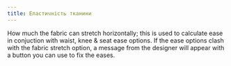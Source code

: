 ```yaml
---
title: Еластичність тканини
---
```


How much the fabric can stretch horizontally; this is used to calculate ease in conjuction with waist, knee & seat ease options.
If the ease options clash with the fabric stretch option, a message from the designer will appear with a button you can use to fix the eases.
